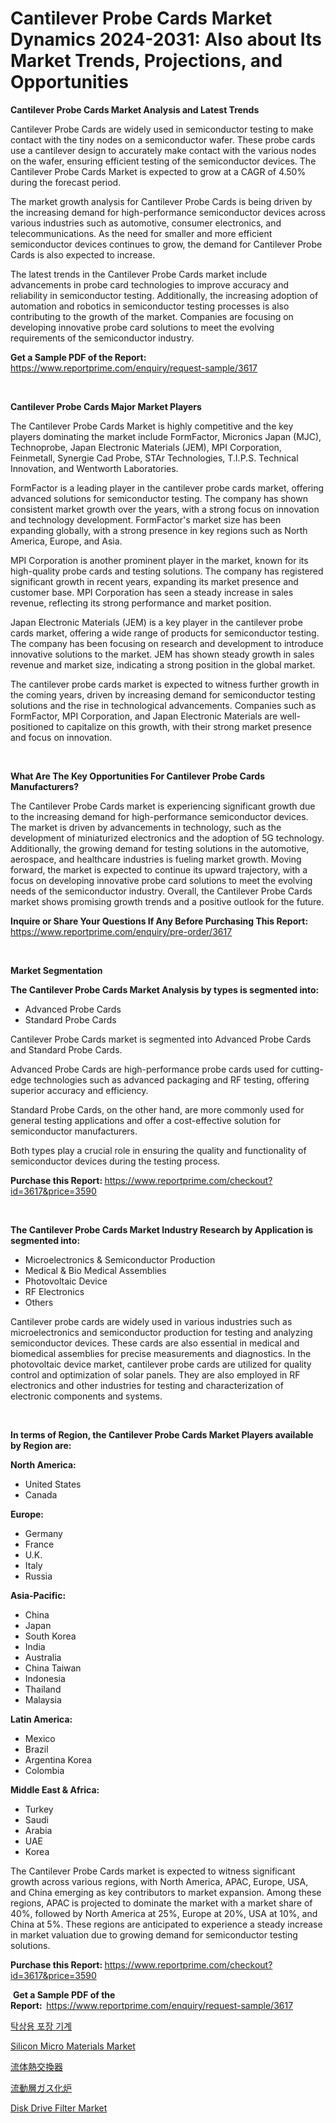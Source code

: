 <p><h1>Cantilever Probe Cards Market Dynamics 2024-2031: Also about Its Market Trends, Projections, and Opportunities</h1></p><p><strong>Cantilever Probe Cards Market Analysis and Latest Trends</strong></p>
<p><p>Cantilever Probe Cards are widely used in semiconductor testing to make contact with the tiny nodes on a semiconductor wafer. These probe cards use a cantilever design to accurately make contact with the various nodes on the wafer, ensuring efficient testing of the semiconductor devices. The Cantilever Probe Cards Market is expected to grow at a CAGR of 4.50% during the forecast period. </p><p>The market growth analysis for Cantilever Probe Cards is being driven by the increasing demand for high-performance semiconductor devices across various industries such as automotive, consumer electronics, and telecommunications. As the need for smaller and more efficient semiconductor devices continues to grow, the demand for Cantilever Probe Cards is also expected to increase.</p><p>The latest trends in the Cantilever Probe Cards market include advancements in probe card technologies to improve accuracy and reliability in semiconductor testing. Additionally, the increasing adoption of automation and robotics in semiconductor testing processes is also contributing to the growth of the market. Companies are focusing on developing innovative probe card solutions to meet the evolving requirements of the semiconductor industry.</p></p>
<p><strong>Get a Sample PDF of the Report:&nbsp;</strong> <a href="https://www.reportprime.com/enquiry/request-sample/3617">https://www.reportprime.com/enquiry/request-sample/3617</a></p>
<p>&nbsp;</p>
<p><strong>Cantilever Probe Cards Major Market Players</strong></p>
<p><p>The Cantilever Probe Cards Market is highly competitive and the key players dominating the market include FormFactor, Micronics Japan (MJC), Technoprobe, Japan Electronic Materials (JEM), MPI Corporation, Feinmetall, Synergie Cad Probe, STAr Technologies, T.I.P.S. Technical Innovation, and Wentworth Laboratories.</p><p>FormFactor is a leading player in the cantilever probe cards market, offering advanced solutions for semiconductor testing. The company has shown consistent market growth over the years, with a strong focus on innovation and technology development. FormFactor's market size has been expanding globally, with a strong presence in key regions such as North America, Europe, and Asia.</p><p>MPI Corporation is another prominent player in the market, known for its high-quality probe cards and testing solutions. The company has registered significant growth in recent years, expanding its market presence and customer base. MPI Corporation has seen a steady increase in sales revenue, reflecting its strong performance and market position.</p><p>Japan Electronic Materials (JEM) is a key player in the cantilever probe cards market, offering a wide range of products for semiconductor testing. The company has been focusing on research and development to introduce innovative solutions to the market. JEM has shown steady growth in sales revenue and market size, indicating a strong position in the global market.</p><p>The cantilever probe cards market is expected to witness further growth in the coming years, driven by increasing demand for semiconductor testing solutions and the rise in technological advancements. Companies such as FormFactor, MPI Corporation, and Japan Electronic Materials are well-positioned to capitalize on this growth, with their strong market presence and focus on innovation.</p></p>
<p>&nbsp;</p>
<p><strong>What Are The Key Opportunities For Cantilever Probe Cards Manufacturers?</strong></p>
<p><p>The Cantilever Probe Cards market is experiencing significant growth due to the increasing demand for high-performance semiconductor devices. The market is driven by advancements in technology, such as the development of miniaturized electronics and the adoption of 5G technology. Additionally, the growing demand for testing solutions in the automotive, aerospace, and healthcare industries is fueling market growth. Moving forward, the market is expected to continue its upward trajectory, with a focus on developing innovative probe card solutions to meet the evolving needs of the semiconductor industry. Overall, the Cantilever Probe Cards market shows promising growth trends and a positive outlook for the future.</p></p>
<p><strong>Inquire or Share Your Questions If Any Before Purchasing This Report:</strong> <a href="https://www.reportprime.com/enquiry/pre-order/3617">https://www.reportprime.com/enquiry/pre-order/3617</a></p>
<p>&nbsp;</p>
<p><strong>Market Segmentation</strong></p>
<p><strong>The Cantilever Probe Cards Market Analysis by types is segmented into:</strong></p>
<p><ul><li>Advanced Probe Cards</li><li>Standard Probe Cards</li></ul></p>
<p><p>Cantilever Probe Cards market is segmented into Advanced Probe Cards and Standard Probe Cards. </p><p>Advanced Probe Cards are high-performance probe cards used for cutting-edge technologies such as advanced packaging and RF testing, offering superior accuracy and efficiency. </p><p>Standard Probe Cards, on the other hand, are more commonly used for general testing applications and offer a cost-effective solution for semiconductor manufacturers. </p><p>Both types play a crucial role in ensuring the quality and functionality of semiconductor devices during the testing process.</p></p>
<p><strong>Purchase this Report:&nbsp;</strong><a href="https://www.reportprime.com/checkout?id=3617&price=3590">https://www.reportprime.com/checkout?id=3617&price=3590</a></p>
<p>&nbsp;</p>
<p><strong>The Cantilever Probe Cards Market Industry Research by Application is segmented into:</strong></p>
<p><ul><li>Microelectronics & Semiconductor Production</li><li>Medical & Bio Medical Assemblies</li><li>Photovoltaic Device</li><li>RF Electronics</li><li>Others</li></ul></p>
<p><p>Cantilever probe cards are widely used in various industries such as microelectronics and semiconductor production for testing and analyzing semiconductor devices. These cards are also essential in medical and biomedical assemblies for precise measurements and diagnostics. In the photovoltaic device market, cantilever probe cards are utilized for quality control and optimization of solar panels. They are also employed in RF electronics and other industries for testing and characterization of electronic components and systems.</p></p>
<p>&nbsp;</p>
<p><strong>In terms of Region, the Cantilever Probe Cards Market Players available by Region are:</strong></p>
<p>
    <p> <strong> North America: </strong>
        <ul>
            <li>United States</li>
            <li>Canada</li>
        </ul>
        </p> 
    <p> <strong> Europe: </strong>
        <ul>
            <li>Germany</li>
            <li>France</li>
            <li>U.K.</li>
            <li>Italy</li>
            <li>Russia</li>
        </ul>
        </p> 
    <p> <strong> Asia-Pacific: </strong>
        <ul>
            <li>China</li>
            <li>Japan</li>
            <li>South Korea</li>
            <li>India</li>
            <li>Australia</li>
            <li>China Taiwan</li>
            <li>Indonesia</li>
            <li>Thailand</li>
            <li>Malaysia</li>
        </ul>
        </p> 
    <p> <strong> Latin America: </strong>
        <ul>
            <li>Mexico</li>
            <li>Brazil</li>
            <li>Argentina Korea</li>
            <li>Colombia</li>
        </ul>
        </p> 
    <p> <strong> Middle East & Africa: </strong>
        <ul>
            <li>Turkey</li>
            <li>Saudi</li>
            <li>Arabia</li>
            <li>UAE</li>
            <li>Korea</li>
        </ul>
    </p>
    </p>
<p><p>The Cantilever Probe Cards market is expected to witness significant growth across various regions, with North America, APAC, Europe, USA, and China emerging as key contributors to market expansion. Among these regions, APAC is projected to dominate the market with a market share of 40%, followed by North America at 25%, Europe at 20%, USA at 10%, and China at 5%. These regions are anticipated to experience a steady increase in market valuation due to growing demand for semiconductor testing solutions.</p></p>
<p><strong>Purchase this Report: </strong><a href="https://www.reportprime.com/checkout?id=3617&price=3590">https://www.reportprime.com/checkout?id=3617&price=3590</a></p>
<p>&nbsp;<strong>Get a Sample PDF of the Report:&nbsp;&nbsp;</strong><a href="https://www.reportprime.com/enquiry/request-sample/3617">https://www.reportprime.com/enquiry/request-sample/3617</a></p>
<p><strong></strong></p>
<p><p><a href="https://github.com/RichardLueilwitz787/Market-Research-Report-List-1/blob/main/364006713680.md">탁상용 포장 기계</a></p><p><a href="https://github.com/Sherrillcrooksxa8i18ucf2m/Market-Research-Report-List-1/blob/main/silicon-micro-materials-market.md">Silicon Micro Materials Market</a></p><p><a href="https://github.com/Calvi3ynJerde867/Market-Research-Report-List-1/blob/main/701152314520.md">流体熱交換器</a></p><p><a href="https://github.com/JacksonWiza1924/Market-Research-Report-List-1/blob/main/488918614521.md">流動層ガス化炉</a></p><p><a href="https://github.com/derrinmiltonellis35gcl/Market-Research-Report-List-2/blob/main/disk-drive-filter-market.md">Disk Drive Filter Market</a></p></p>